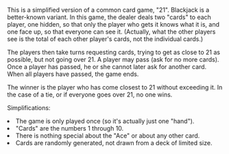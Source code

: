 This is a simplified version of a common card game, "21". Blackjack is a better-known variant.
In this game, the dealer deals two "cards" to each player, one hidden, so that only the player who gets it knows what it is, and one face up, so that everyone can see it. (Actually, what the other players see is the total of each other player's cards, not the individual cards.)

The players then take turns requesting cards, trying to get as close to 21 as possible, but not going over 21. A player may pass (ask for no more cards). Once a player has passed, he or she cannot later ask for another card. When all players have passed, the game ends.

The winner is the player who has come closest to 21 without exceeding it. In the case of a tie, or if everyone goes over 21, no one wins.

Simplifications:

<li>The game is only played once (so it's actually just one "hand").</li>
<li>"Cards" are the numbers 1 through 10.</li>
<li>There is nothing special about the "Ace" or about any other card.</li>
<li>Cards are randomly generated, not drawn from a deck of limited size.</li>
